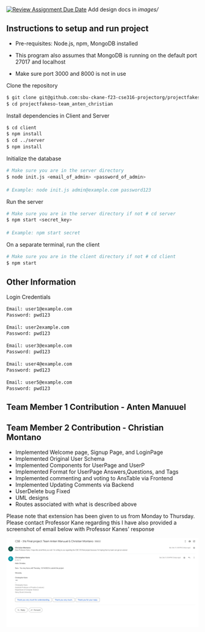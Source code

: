 [![Review Assignment Due Date](https://classroom.github.com/assets/deadline-readme-button-24ddc0f5d75046c5622901739e7c5dd533143b0c8e959d652212380cedb1ea36.svg)](https://classroom.github.com/a/9NDadFFr)
Add design docs in *images/*

## Instructions to setup and run project

- Pre-requisites: Node.js, npm, MongoDB installed

- This program also assumes that MongoDB is running on the default port 27017 and localhost

- Make sure port 3000 and 8000 is not in use

Clone the repository

```bash
$ git clone git@github.com:sbu-ckane-f23-cse316-projectorg/projectfakeso-team_anten_christian.git
$ cd projectfakeso-team_anten_christian
```

Install dependencies in Client and Server

```bash
$ cd client
$ npm install
$ cd ../server
$ npm install
```

Initialize the database

```bash
# Make sure you are in the server directory
$ node init.js <email_of_admin> <password_of_admin>

# Example: node init.js admin@example.com password123
```

Run the server

```bash
# Make sure you are in the server directory if not # cd server
$ npm start <secret_key>

# Example: npm start secret
```

On a separate terminal, run the client

```bash
# Make sure you are in the client directory if not # cd client
$ npm start
```

## Other Information

Login Credentials

```
Email: user1@example.com
Password: pwd123

Email: user2example.com
Password: pwd123

Email: user3@example.com
Password: pwd123

Email: user4@example.com
Password: pwd123

Email: user5@example.com
Password: pwd123
```

## Team Member 1 Contribution - Anten Manuuel

## Team Member 2 Contribution - Christian Montano

 * Implemented Welcome page, Signup Page, and LoginPage
 * Implemented Original User Schema
 * Implemented Components for UserPage and UserP
 * Implemented Format for UserPage Answers,Questions, and Tags
 * Implemented commenting and voting to AnsTable via Frontend
 * Implemented Updating Comments via Backend
 * UserDelete bug Fixed
 * UML designs 
 * Routes associated with what is described above




Please note that extension has been given to us from Monday to Thursday. Please contact Professor Kane regarding this
I have also provided a screenshot of email below with Professor Kanes' response

![extensionproof](./extensionproof/ExtensionImg.png 'ExtensionImg.png')

